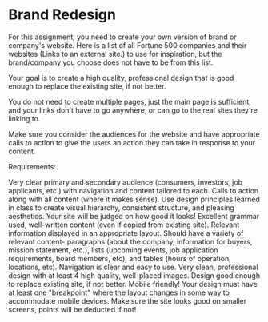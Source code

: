 # Brand Redesign

For this assignment, you need to create your own version of brand or company's website. Here is a list of all Fortune 500 companies and their websites (Links to an external site.) to use for inspiration, but the brand/company you choose does not have to be from this list. 

Your goal is to create a high quality, professional design that is good enough to replace the existing site, if not better.

You do not need to create multiple pages, just the main page is sufficient, and your links don't have to go anywhere, or can go to the real sites they're linking to.

Make sure you consider the audiences for the website and have appropriate calls to action to give the users an action they can take in response to your content.

Requirements:

Very clear primary and secondary audience (consumers, investors, job applicants, etc.) with navigation and content tailored to each. Calls to action along with all content (where it makes sense).
Use design principles learned in class to create visual hierarchy, consistent structure, and pleasing aesthetics. Your site will be judged on how good it looks!
Excellent grammar used, well-written content (even if copied from existing site).
Relevant information displayed in an appropriate layout.
Should have a variety of relevant content- paragraphs (about the company, information for buyers, mission statement, etc.), lists (upcoming events, job application requirements, board members, etc), and tables (hours of operation, locations, etc).
Navigation is clear and easy to use.
Very clean, professional design with at least 4 high quality, well-placed images. Design good enough to replace existing site, if not better.
Mobile friendly! Your design must have at least one "breakpoint" where the layout changes in some way to accommodate mobile devices. Make sure the site looks good on smaller screens, points will be deducted if not!
